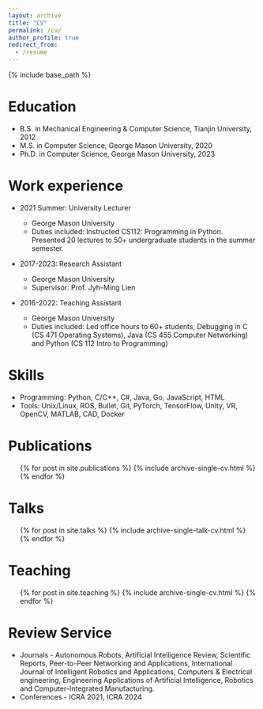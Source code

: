 ```yaml
---
layout: archive
title: "CV"
permalink: /cv/
author_profile: true
redirect_from:
  - /resume
---
```


{% include base_path %}

Education
======
* B.S. in Mechanical Engineering & Computer Science, Tianjin University, 2012
* M.S. in Computer Science, George Mason University, 2020
* Ph.D. in Computer Science, George Mason University, 2023 

Work experience
======
* 2021 Summer: University Lecturer
  * George Mason University
  * Duties included: Instructed CS112: Programming in Python.  Presented 20 lectures to 50+ undergraduate students in the summer semester.

* 2017-2023: Research Assistant
  * George Mason University
  * Supervisor: Prof. Jyh-Ming Lien

* 2016-2022: Teaching Assistant
  * George Mason University
  * Duties included: Led office hours to 60+ students, Debugging in C (CS 471 Operating Systems), Java (CS 455 Computer Networking) and Python (CS 112 Intro to Programming)

  
Skills
======
* Programming: Python, C/C++, C#, Java, Go, JavaScript, HTML
* Tools: Unix/Linux, ROS, Bullet, Git, PyTorch, TensorFlow, Unity, VR, OpenCV, MATLAB, CAD, Docker

Publications
======
  <ul>{% for post in site.publications %}
    {% include archive-single-cv.html %}
  {% endfor %}</ul>
  
Talks
======
  <ul>{% for post in site.talks %}
    {% include archive-single-talk-cv.html %}
  {% endfor %}</ul>
  
Teaching
======
  <ul>{% for post in site.teaching %}
    {% include archive-single-cv.html %}
  {% endfor %}</ul>
  
Review Service
======
* Journals - Autonomous Robots, Artificial Intelligence Review, Scientific Reports, Peer-to-Peer Networking and Applications, International Journal of Intelligent Robotics and Applications, Computers & Electrical engineering, Engineering Applications of Artificial Intelligence, Robotics and Computer-Integrated Manufacturing.
* Conferences - ICRA 2021, ICRA 2024


